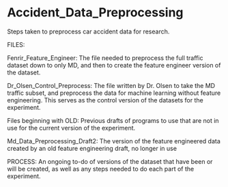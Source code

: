 # Accident_Data_Preprocessing
Steps taken to preprocess car accident data for research.

FILES:

Fenrir_Feature_Engineer: The file needed to preprocess the full traffic dataset down to only MD, and then to create the feature engineer version of the dataset.

Dr_Olsen_Control_Preprocess: The file written by Dr. Olsen to take the MD traffic subset, and preprocess the data for machine learning without feature engineering. This serves as the control version of the datasets for the experiment.

Files beginning with OLD: Previous drafts of programs to use that are not in use for the current version of the experiment.

Md_Data_Preprocessing_Draft2: The version of the feature engineered data created by an old feature engineering draft, no longer in use

PROCESS: An ongoing to-do of versions of the dataset that have been or will be created, as well as any steps needed to do each part of the experiment.